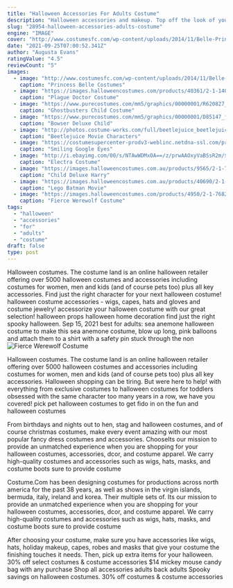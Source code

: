 ```yaml
---
title: "Halloween Accessories For Adults Costume"
description: "Halloween accessories and makeup. Top off the look of your halloween costume with halloween accessories and makeup from michaels. Hats and wigs complete costumes for kids and adults alike,"
slug: "28954-halloween-accessories-adults-costume"
engine: "IMAGE"
cover: "http://www.costumesfc.com/wp-content/uploads/2014/11/Belle-Princess-Costume.jpg"
date: "2021-09-25T07:00:52.341Z"
author: "Augusta Evans"
ratingValue: "4.5"
reviewCount: "5"
images:
  - image: "http://www.costumesfc.com/wp-content/uploads/2014/11/Belle-Princess-Costume.jpg"
    caption: "Princess Belle Costumes"
  - image: "https://images.halloweencostumes.com/products/40361/2-1-140200/adult-plague-doctor-costume-alt-5.jpg"
    caption: "Plague Doctor Costume"
  - image: "https://www.purecostumes.com/mm5/graphics/00000001/R620827_full_1.jpg"
    caption: "Ghostbusters Child Costume"
  - image: "https://www.purecostumes.com/mm5/graphics/00000001/D85147_full_1.jpg"
    caption: "Bowser Deluxe Child"
  - image: "http://photos.costume-works.com/full/beetlejuice_beetlejuice_beetlejuice1.jpg"
    caption: "Beetlejuice Movie Characters"
  - image: "https://costumesupercenter-prodv3-weblinc.netdna-ssl.com/product_images/google-eyes-smiling-clown-mask/5aea186569702d0aff001134/detail.jpg?c=1525291109"
    caption: "Smiling Google Eyes"
  - image: "http://i.ebayimg.com/00/s/NTAwWDMxOA==/z/prwAAOxyVaBSsR2m/$_3.JPG?set_id=2"
    caption: "Electra Costume"
  - image: "https://images.halloweencostumes.com.au/products/9565/2-1-76831/child-deluxe-harry-potter-costume.jpg"
    caption: "Child Deluxe Harry"
  - image: "https://images.halloweencostumes.com.au/products/40690/2-1-78153/boys-lego-batman-movie-batman-costume.jpg"
    caption: "Lego Batman Movie"
  - image: "https://images.halloweencostumes.com/products/4950/2-1-76822/kids-fierce-werewolf-costume.jpg"
    caption: "Fierce Werewolf Costume"
tags:
  - "halloween"
  - "accessories"
  - "for"
  - "adults"
  - "costume"
draft: false
type: post
---
```


Halloween costumes. The costume land is an online halloween retailer offering over 5000 halloween costumes and accessories including costumes for women, men and kids (and of course pets too) plus all key accessories. Find just the right character for your next halloween costume! halloween costume accessories - wigs, capes, hats and gloves and costume jewelry! accessorize your halloween costume with our great selection! halloween props halloween home decoration find just the right spooky halloween. Sep 15, 2021 best for adults: sea anemone halloween costume to make this sea anemone costume, blow up long, pink balloons and attach them to a shirt with a safety pin stuck through the non
![Fierce Werewolf Costume](https://images.halloweencostumes.com/products/4950/2-1-76822/kids-fierce-werewolf-costume.jpg "Fierce Werewolf Costume")

Halloween costumes. The costume land is an online halloween retailer offering over 5000 halloween costumes and accessories including costumes for women, men and kids (and of course pets too) plus all key accessories. Halloween shopping can be tiring. But were here to help! with everything from exclusive costumes to halloween costumes for toddlers obsessed with the same character too many years in a row, we have you covered! pick pet halloween costumes to get fido in on the fun and halloween costumes
<!--inArticleAds-->

<!--galleryOne-->

From birthdays and nights out to hen, stag and halloween costumes, and of course christmas costumes, make every event amazing with our most popular fancy dress costumes and accessories. ChooseIts our mission to provide an unmatched experience when you are shopping for your halloween costumes, accessories, dcor, and costume apparel. We carry high-quality costumes and accessories such as wigs, hats, masks, and costume boots sure to provide costume
<!--inArticleAds-->

<!--galleryTwo-->

Costume.Com has been designing costumes for productions across north america for the past 38 years, as well as shows in the virgin islands, bermuda, italy, ireland and korea. Their multiple sets of. Its our mission to provide an unmatched experience when you are shopping for your halloween costumes, accessories, dcor, and costume apparel. We carry high-quality costumes and accessories such as wigs, hats, masks, and costume boots sure to provide costume
<!--galleryThree-->

After choosing your costume, make sure you have accessories like wigs, hats, holiday makeup, capes, robes and masks that give your costume the finishing touches it needs. Then, pick up extra items for your halloween. 30% off select costumes & costume accessories $14 mickey mouse candy bag with any purchase  Shop all accessories adults back adults Spooky savings on halloween costumes. 30% off costumes & costume accessories